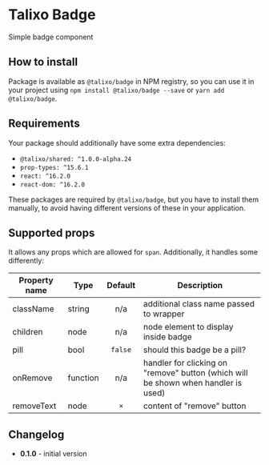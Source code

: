 # Talixo Badge

Simple badge component

## How to install

Package is available as `@talixo/badge` in NPM registry, so you can use it in your project
using `npm install @talixo/badge --save` or `yarn add @talixo/badge`.

## Requirements

Your package should additionally have some extra dependencies:

- `@talixo/shared: ^1.0.0-alpha.24`
- `prop-types: ^15.6.1`
- `react: ^16.2.0`
- `react-dom: ^16.2.0`

These packages are required by `@talixo/badge`, but you have to install them manually,
to avoid having different versions of these in your application.

## Supported props

It allows any props which are allowed for `span`. Additionally, it handles some differently:

Property name | Type      | Default | Description                    
--------------|-----------|:-------:|--------------------------------
className     | string    | n/a     | additional class name passed to wrapper
children      | node      | n/a     | node element to display inside badge
pill          | bool      | `false` | should this badge be a pill?
onRemove      | function  | n/a     | handler for clicking on "remove" button (which will be shown when handler is used)
removeText    | node      | `×`     | content of "remove" button

## Changelog

- **0.1.0** - initial version
